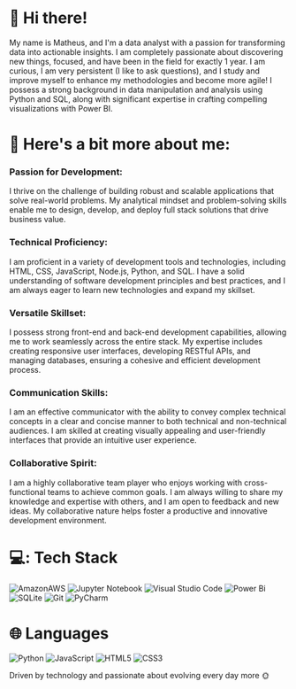  # :wave: Hi there!
My name is Matheus, and I'm a data analyst with a passion for transforming data into actionable insights. I am completely passionate about discovering new things, focused, and have been in the field for exactly 1 year. I am curious, I am very persistent (I like to ask questions), and I study and improve myself to enhance my methodologies and become more agile! I possess a strong background in data manipulation and analysis using Python and SQL, along with significant expertise in crafting compelling visualizations with Power BI. 

# :rocket: Here's a bit more about me: 
### Passion for Development:
I thrive on the challenge of building robust and scalable applications that solve real-world problems. My analytical mindset and problem-solving skills enable me to design, develop, and deploy full stack solutions that drive business value.

### Technical Proficiency:
I am proficient in a variety of development tools and technologies, including HTML, CSS, JavaScript, Node.js, Python, and SQL. I have a solid understanding of software development principles and best practices, and I am always eager to learn new technologies and expand my skillset.

### Versatile Skillset:
I possess strong front-end and back-end development capabilities, allowing me to work seamlessly across the entire stack. My expertise includes creating responsive user interfaces, developing RESTful APIs, and managing databases, ensuring a cohesive and efficient development process.

### Communication Skills:
I am an effective communicator with the ability to convey complex technical concepts in a clear and concise manner to both technical and non-technical audiences. I am skilled at creating visually appealing and user-friendly interfaces that provide an intuitive user experience.

### Collaborative Spirit:
I am a highly collaborative team player who enjoys working with cross-functional teams to achieve common goals. I am always willing to share my knowledge and expertise with others, and I am open to feedback and new ideas. My collaborative nature helps foster a productive and innovative development environment.

# 💻: Tech Stack 
![AmazonAWS](https://img.shields.io/badge/Amazon_AWS-FF9900?style=for-the-badge&logo=amazonaws&logoColor=white) ![Jupyter Notebook](https://img.shields.io/badge/jupyter-%23FA0F00.svg?style=for-the-badge&logo=jupyter&logoColor=white) ![Visual Studio Code](https://img.shields.io/badge/Visual%20Studio%20Code-0078d7.svg?style=for-the-badge&logo=visual-studio-code&logoColor=white) ![Power Bi](https://img.shields.io/badge/power_bi-F2C811?style=for-the-badge&logo=powerbi&logoColor=black) ![SQLite](https://img.shields.io/badge/sqlite-%2307405e.svg?style=for-the-badge&logo=sqlite&logoColor=white) ![Git](https://img.shields.io/badge/git-%23F05033.svg?style=for-the-badge&logo=git&logoColor=white) ![PyCharm](https://img.shields.io/badge/pycharm-143?style=for-the-badge&logo=pycharm&logoColor=black&color=black&labelColor=green)

# :globe_with_meridians: Languages
![Python](https://img.shields.io/badge/Python-FFD43B?style=for-the-badge&logo=python&logoColor=blue) ![JavaScript](https://img.shields.io/badge/javascript-%23323330.svg?style=for-the-badge&logo=javascript&logoColor=%23F7DF1E) ![HTML5](https://img.shields.io/badge/html5-%23E34F26.svg?style=for-the-badge&logo=html5&logoColor=white) ![CSS3](https://img.shields.io/badge/css3-%231572B6.svg?style=for-the-badge&logo=css3&logoColor=white)

Driven by technology and passionate about evolving every day more :sun_with_face:
